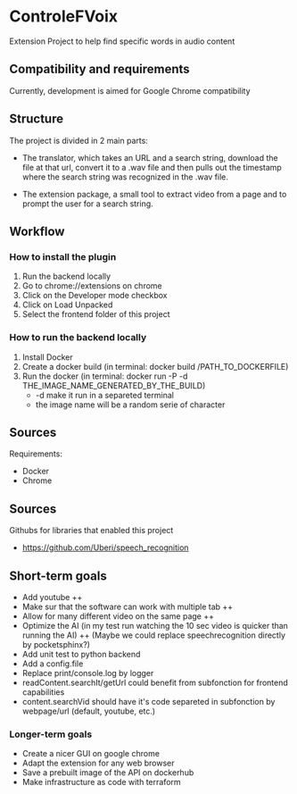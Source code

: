 # ControleFVoix

Extension Project to help find specific words in audio content

## Compatibility and requirements

Currently, development is aimed for Google Chrome compatibility

## Structure

The project is divided in 2 main parts:

- The translator, which takes an URL and a search string, download the file at that url, convert it to a .wav file and then pulls out the timestamp where the search string was recognized in the .wav file.

- The extension package, a small tool to extract video from a page and to prompt the user for a search string.

## Workflow

### How to install the plugin

1. Run the backend locally
2. Go to chrome://extensions on chrome
3. Click on the Developer mode checkbox
4. Click on Load Unpacked
5. Select the frontend folder of this project

### How to run the backend locally

1. Install Docker
2. Create a docker build (in terminal: docker build /PATH_TO_DOCKERFILE)
3. Run the docker (in terminal: docker run -P -d THE_IMAGE_NAME_GENERATED_BY_THE_BUILD)
    - -d make it run in a separeted terminal
    - the image name will be a random serie of character

## Sources

Requirements:
- Docker
- Chrome

## Sources

Githubs for libraries that enabled this project
- https://github.com/Uberi/speech_recognition

## Short-term goals

- Add youtube ++
- Make sur that the software can work with multiple tab ++
- Allow for many different video on the same page ++
- Optimize the AI (in my test run watching the 10 sec video is quicker than running the AI) ++ (Maybe we could replace speechrecognition directly by pocketsphinx?)
- Add unit test to python backend
- Add a config.file
- Replace print/console.log by logger 
- readContent.searchIt/getUrl could benefit from subfonction for frontend capabilities
- content.searchVid should have it's code separeted in subfonction by webpage/url (default, youtube, etc.)

### Longer-term goals

- Create a nicer GUI on google chrome
- Adapt the extension for any web browser
- Save a prebuilt image of the API on dockerhub
- Make infrastructure as code with terraform